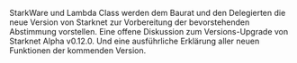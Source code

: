 StarkWare und Lambda Class werden dem Baurat und den Delegierten die neue Version von Starknet zur Vorbereitung der bevorstehenden Abstimmung vorstellen. Eine offene Diskussion zum Versions-Upgrade von Starknet Alpha v0.12.0. Und eine ausführliche Erklärung aller neuen Funktionen der kommenden Version.
